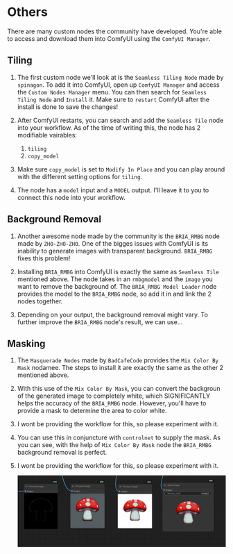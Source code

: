 # Others
There are many custom nodes the community have developed. You're able to access and download them into ComfyUI using the `ComfyUI Manager`.

## Tiling
1. The first custom node we'll look at is the `Seamless Tiling Node` made by `spinagon`. To add it into ComfyUI, open up `ComfyUI Manager` and access the `Custom Nodes Manager` menu. You can then search for `Seamless Tiling Node` and `Install` it. Make sure to `restart` ComfyUI after the install is done to save the changes!

1. After ComfyUI restarts, you can search and add the `Seamless Tile` node into your workflow. As of the time of writing this, the node has 2 modifiable vairables:
    1. `tiling` 
    1. `copy_model`
1. Make sure `copy_model` is set to `Modify In Place` and you can play around with the different setting options for `tiling`. 

1. The node has a `model` input and a `MODEL` output. I'll leave it to you to connect this node into your workflow.

## Background Removal
1. Another awesome node made by the community is the `BRIA_RMBG` node made by `ZHO-ZHO-ZHO`. One of the bigges issues with ComfyUI is its inability to generate images with transparent background. `BRIA_RMBG` fixes this problem!

1. Installing `BRIA_RMBG` into ComfyUI is exactly the same as `Seamless Tile` mentioned above. The node takes in an `rmbgmodel` and the `image` you want to remove the background of. The `BRIA_RMBG Model Loader` node provides the model to the `BRIA_RMBG` node, so add it in and link the 2 nodes together.

1. Depending on your output, the background removal might vary. To further improve the `BRIA_RMBG` node's result, we can use...

## Masking
1. The `Masquerade Nodes` made by `BadCafeCode` provides the `Mix Color By Mask` nodamee. The steps to install it are exactly the same as the other 2 mentioned above.

1. With this use of the `Mix Color By Mask`, you can convert the backgroun of the generated image to completely white, which SIGNIFICANTLY helps the accuracy of the `BRIA_RMBG` node. However, you'll have to provide a mask to determine the area to color white.

1. I wont be providing the workflow for this, so please experiment with it.

1. You can use this in conjuncture with `controlnet` to supply the mask. As you can see, with the help of `Mix Color By Mask` node the `BRIA_RMBG` background removal is perfect.

1. I wont be providing the workflow for this, so please experiment with it. 

    ![](../images/mask.png)